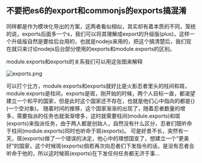 ## 不要把es6的export和commonjs的exports搞混淆

同样都是作为模块化导出的方案，这两者看似相似，其实却有着本质的不同，笼统的说，exports后面多一个s，我们可以将其理解成export的升级版(plus)，这样一个升级版自然是要给后台用的，也就是nodejs来用的，把这个搞清楚后，我们现在就只来讨论nodejs后台部分使用的exports和module.exports的区别。

module.exports和exports的关系我们可以用这张图来解释

![exports.png](https://i.loli.net/2019/10/17/A7jO9gdwRVzJoHx.png)

可以打个比方，module.exports和exports就好比是火影忍者里头的柱间和斑，module.exports是柱间，exports是斑，刚开始的时候，两个人目标一直，都渴望建立一个和平的国家，但是此时这个国家还不存在，也就是他们心中指向的都是{}(一个空对象)。
随着时间的推移，这个国家渐渐的出现了，随着忍者数量的增多，需要指派的任务也就渐渐增多，这时就需要柱间(module.exports)和斑(exports)来指派任务，由于两人都是创始人，自然没有什么区分，忍者们既听命于柱间(module.exports)同时也听命于斑(exports)。
可是好景不长，突然有一天，斑(exports)做了一个错误的决定，他心中的理想国变了，想建立一个“更美好”的国家，这个时候斑(exports)倘若再次向忍者们下发指令的话，是没有忍者会听命于他的，所以这时候斑(exports)在下发任何任务都无济于事...
